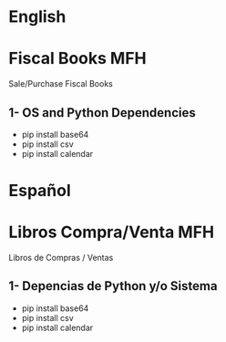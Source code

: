 # English
# Fiscal Books MFH

Sale/Purchase Fiscal Books

1- OS and Python Dependencies
-----------------------------
* pip install base64
* pip install csv
* pip install calendar

# Español
# Libros Compra/Venta MFH

Libros de Compras / Ventas

1- Depencias de Python y/o Sistema
----------------------------------
* pip install base64
* pip install csv
* pip install calendar
